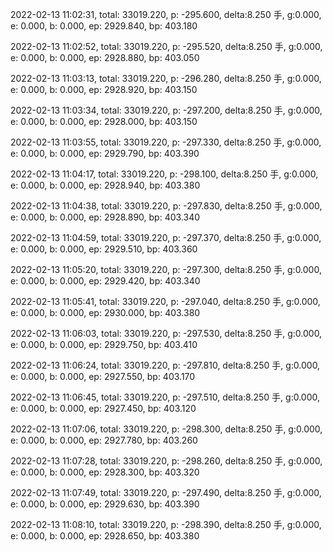 2022-02-13 11:02:31, total: 33019.220, p: -295.600, delta:8.250 手, g:0.000, e: 0.000, b: 0.000, ep: 2929.840, bp: 403.180

2022-02-13 11:02:52, total: 33019.220, p: -295.520, delta:8.250 手, g:0.000, e: 0.000, b: 0.000, ep: 2928.880, bp: 403.050

2022-02-13 11:03:13, total: 33019.220, p: -296.280, delta:8.250 手, g:0.000, e: 0.000, b: 0.000, ep: 2928.920, bp: 403.150

2022-02-13 11:03:34, total: 33019.220, p: -297.200, delta:8.250 手, g:0.000, e: 0.000, b: 0.000, ep: 2928.000, bp: 403.150

2022-02-13 11:03:55, total: 33019.220, p: -297.330, delta:8.250 手, g:0.000, e: 0.000, b: 0.000, ep: 2929.790, bp: 403.390

2022-02-13 11:04:17, total: 33019.220, p: -298.100, delta:8.250 手, g:0.000, e: 0.000, b: 0.000, ep: 2928.940, bp: 403.380

2022-02-13 11:04:38, total: 33019.220, p: -297.830, delta:8.250 手, g:0.000, e: 0.000, b: 0.000, ep: 2928.890, bp: 403.340

2022-02-13 11:04:59, total: 33019.220, p: -297.370, delta:8.250 手, g:0.000, e: 0.000, b: 0.000, ep: 2929.510, bp: 403.360

2022-02-13 11:05:20, total: 33019.220, p: -297.300, delta:8.250 手, g:0.000, e: 0.000, b: 0.000, ep: 2929.420, bp: 403.340

2022-02-13 11:05:41, total: 33019.220, p: -297.040, delta:8.250 手, g:0.000, e: 0.000, b: 0.000, ep: 2930.000, bp: 403.380

2022-02-13 11:06:03, total: 33019.220, p: -297.530, delta:8.250 手, g:0.000, e: 0.000, b: 0.000, ep: 2929.750, bp: 403.410

2022-02-13 11:06:24, total: 33019.220, p: -297.810, delta:8.250 手, g:0.000, e: 0.000, b: 0.000, ep: 2927.550, bp: 403.170

2022-02-13 11:06:45, total: 33019.220, p: -297.510, delta:8.250 手, g:0.000, e: 0.000, b: 0.000, ep: 2927.450, bp: 403.120

2022-02-13 11:07:06, total: 33019.220, p: -298.300, delta:8.250 手, g:0.000, e: 0.000, b: 0.000, ep: 2927.780, bp: 403.260

2022-02-13 11:07:28, total: 33019.220, p: -298.260, delta:8.250 手, g:0.000, e: 0.000, b: 0.000, ep: 2928.300, bp: 403.320

2022-02-13 11:07:49, total: 33019.220, p: -297.490, delta:8.250 手, g:0.000, e: 0.000, b: 0.000, ep: 2929.630, bp: 403.390

2022-02-13 11:08:10, total: 33019.220, p: -298.390, delta:8.250 手, g:0.000, e: 0.000, b: 0.000, ep: 2928.650, bp: 403.380
